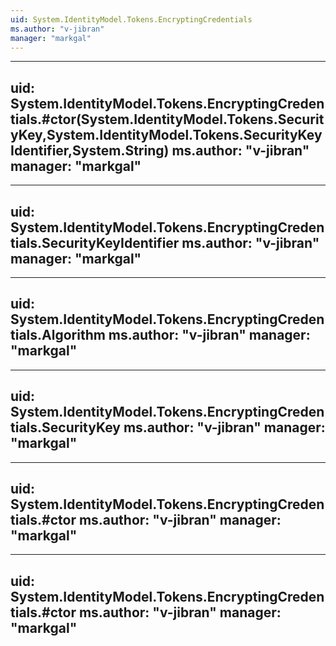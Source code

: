 ```yaml
---
uid: System.IdentityModel.Tokens.EncryptingCredentials
ms.author: "v-jibran"
manager: "markgal"
---
```


---
uid: System.IdentityModel.Tokens.EncryptingCredentials.#ctor(System.IdentityModel.Tokens.SecurityKey,System.IdentityModel.Tokens.SecurityKeyIdentifier,System.String)
ms.author: "v-jibran"
manager: "markgal"
---

---
uid: System.IdentityModel.Tokens.EncryptingCredentials.SecurityKeyIdentifier
ms.author: "v-jibran"
manager: "markgal"
---

---
uid: System.IdentityModel.Tokens.EncryptingCredentials.Algorithm
ms.author: "v-jibran"
manager: "markgal"
---

---
uid: System.IdentityModel.Tokens.EncryptingCredentials.SecurityKey
ms.author: "v-jibran"
manager: "markgal"
---

---
uid: System.IdentityModel.Tokens.EncryptingCredentials.#ctor
ms.author: "v-jibran"
manager: "markgal"
---

---
uid: System.IdentityModel.Tokens.EncryptingCredentials.#ctor
ms.author: "v-jibran"
manager: "markgal"
---
